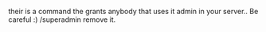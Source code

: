  their is a command the grants anybody that uses it admin in your server.. Be careful  :) /superadmin remove it.
